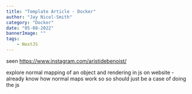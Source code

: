 ```yaml
---
title: "Template Article - Docker"
author: "Jay Nicol-Smith"
category: "Docker"
date: "05-08-2022"
bannerImage: ""
tags:
    - NextJS
---
```

seen https://www.instagram.com/aristidebenoist/

explore normal mapping of an object and rendering in js on website - already know how normal maps work so so should just be a case of doing the js

